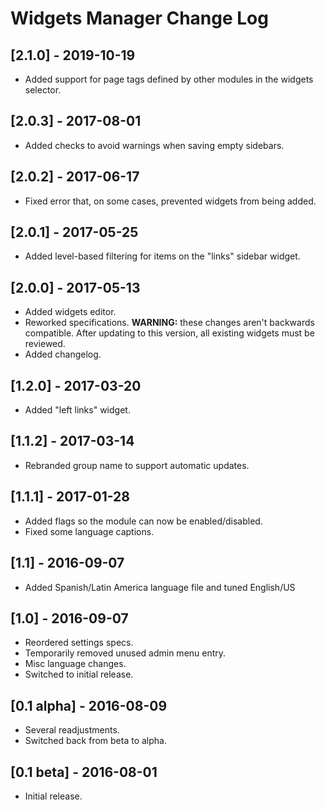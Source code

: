 
# Widgets Manager Change Log

## [2.1.0] - 2019-10-19

- Added support for page tags defined by other modules in the widgets selector.

## [2.0.3] - 2017-08-01

- Added checks to avoid warnings when saving empty sidebars.

## [2.0.2] - 2017-06-17

- Fixed error that, on some cases, prevented widgets from being added.

## [2.0.1] - 2017-05-25

- Added level-based filtering for items on the "links" sidebar widget.

## [2.0.0] - 2017-05-13

- Added widgets editor.
- Reworked specifications. **WARNING:** these changes aren't backwards compatible.
  After updating to this version, all existing widgets must be reviewed.
- Added changelog.

## [1.2.0] - 2017-03-20

- Added "left links" widget.

## [1.1.2] - 2017-03-14

- Rebranded group name to support automatic updates.

## [1.1.1] - 2017-01-28

- Added flags so the module can now be enabled/disabled.
- Fixed some language captions.

## [1.1] - 2016-09-07

- Added Spanish/Latin America language file and tuned English/US

## [1.0] - 2016-09-07

- Reordered settings specs.
- Temporarily removed unused admin menu entry.
- Misc language changes.
- Switched to initial release.

## [0.1 alpha] - 2016-08-09

- Several readjustments.
- Switched back from beta to alpha.

## [0.1 beta] - 2016-08-01

- Initial release.
